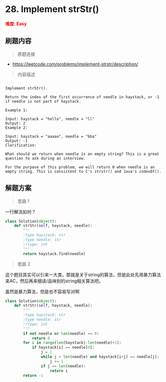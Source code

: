 # 28. Implement strStr()

**<font color=red>难度: Easy</font>**

## 刷题内容

> 原题连接

* https://leetcode.com/problems/implement-strstr/description/

> 内容描述

```

Implement strStr().

Return the index of the first occurrence of needle in haystack, or -1 if needle is not part of haystack.

Example 1:

Input: haystack = "hello", needle = "ll"
Output: 2
Example 2:

Input: haystack = "aaaaa", needle = "bba"
Output: -1
Clarification:

What should we return when needle is an empty string? This is a great question to ask during an interview.

For the purpose of this problem, we will return 0 when needle is an empty string. This is consistent to C's strstr() and Java's indexOf().
```

## 解题方案

> 思路 1

一行解法如何？
```python
class Solution(object):
    def strStr(self, haystack, needle):
        """
        :type haystack: str
        :type needle: str
        :rtype: int
        """
        return haystack.find(needle)
```

> 思路 2

这个题目其实可以引来一大类，那就是关于string的算法，但是此处先用暴力算法来AC，然后再来细读/品味别的string相关算法吧。

虽然是暴力算法，但是也不容易写对啊

```python
class Solution(object):
    def strStr(self, haystack, needle):
        """
        :type haystack: str
        :type needle: str
        :rtype: int
        """
        if not needle or len(needle) == 0:
            return 0
        for i in range(len(haystack)-len(needle)+1):
            if haystack[i] == needle[0]:
                j = 1
                while j < len(needle) and haystack[i+j] == needle[j]:
                    j += 1
                if j == len(needle):
                    return i
        return -1
```
